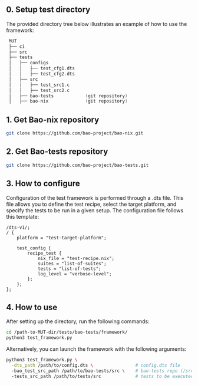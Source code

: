## 0. Setup test directory

The provided directory tree below illustrates an example of how to use the
framework:

```c
 MUT
 ├── ci
 ├── src
 ├── tests
 │   ├── configs
 │   │   ├── test_cfg1.dts
 │   │   ├── test_cfg2.dts
 │   ├── src
 │   │   ├── test_src1.c
 │   │   ├── test_src2.c
 │   ├── bao-tests            (git repository)
 │   ├── bao-nix              (git repository)
```

## 1. Get Bao-nix repository
```sh
git clone https://github.com/bao-project/bao-nix.git
```

## 2. Get Bao-tests repository
```sh
git clone https://github.com/bao-project/bao-tests.git
```

## 3. How to configure
Configuration of the test framework is performed through a .dts file. This file allows you to define the test recipe, select the target platform, and specify
the tests to be run in a given setup. The configuration file follows this
template:
```dts
/dts-v1/;
/ {
    platform = "test-target-platform";

    test_config {
        recipe_test {
            nix_file = "test-recipe.nix";
            suites = "list-of-suites";
            tests = "list-of-tests";
            log_level = "verbose-level";
        };
    };
};
```
## 4. How to use

After setting up the directory, run the following commands:
```sh
cd /path-to-MUT-dir/tests/bao-tests/framework/
python3 test_framework.py
```

Alternatively, you can launch the framework with the following arguments:
```sh
python3 test_framework.py \
  -dts_path /path/to/config.dts \                # config.dts file
  -bao_test_src_path /path/to/bao-tests/src \    # bao-tests repo (/src)
  -tests_src_path /path/to/tests/src             # tests to be executed
```
